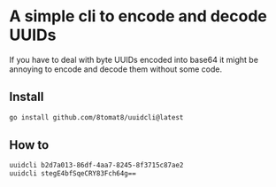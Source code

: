 # A simple cli to encode and decode UUIDs

If you have to deal with byte UUIDs encoded into base64 it might be annoying to encode and decode them without some code.

## Install

```bash
go install github.com/8tomat8/uuidcli@latest
```

## How to

```bash
uuidcli b2d7a013-86df-4aa7-8245-8f3715c87ae2
uuidcli stegE4bfSqeCRY83Fch64g==
```
